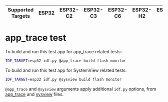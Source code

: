 | Supported Targets | ESP32 | ESP32-C2 | ESP32-C3 | ESP32-C6 | ESP32-H2 | ESP32-H4 | ESP32-P4 | ESP32-S2 | ESP32-S3 |
| ----------------- | ----- | -------- | -------- | -------- | -------- | -------- | -------- | -------- | -------- |

# app_trace test

To build and run this test app for app_trace related tests:
```bash
IDF_TARGET=esp32 idf.py @app_trace build flash monitor
```

To build and run this test app for SystemView related tests:
```bash
IDF_TARGET=esp32 idf.py @sysview build flash monitor
```

`@app_trace` and `@sysview` arguments apply additional `idf.py` options, from [app_trace](app_trace) and [sysview](sysview) files.
